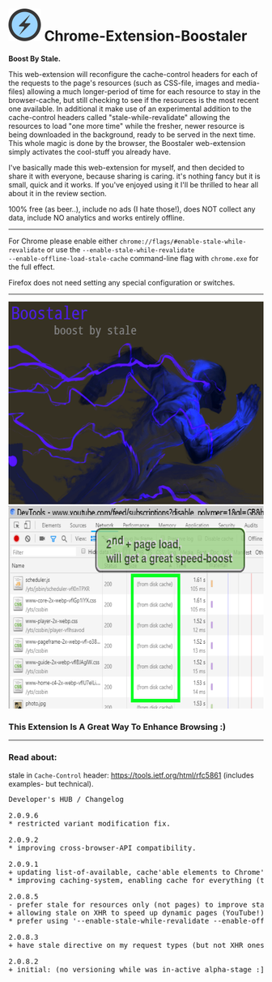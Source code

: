 <h1><img src="resources/icon.png" height="64" width="64"/> Chrome-Extension-Boostaler</h1>

<strong>Boost By Stale.</strong>

This web-extension will reconfigure the cache-control headers for each of the requests to the page's resources (such as CSS-file, images and media-files) allowing a much longer-period of time for each resource to stay in the browser-cache, but still checking to see if the resources is the most recent one available.
In additional it make use of an experimental addition to the cache-control headers called "stale-while-revalidate" allowing the resources to load "one more time" while the fresher, newer resource is being downloaded in the background, ready to be served in the next time. This whole magic is done by the browser, the Boostaler web-extension simply activates the cool-stuff you already have.


I've basically made this web-extension for myself, and then decided to share it with everyone, because sharing is caring. it's nothing fancy but it is small, quick and it works. If you've enjoyed using it I'll be thrilled to hear all about it in the review section. 

100% free (as beer..), include no ads (I hate those!), does NOT collect any data, include NO analytics and works entirely offline.

<hr/>

For Chrome please enable either <code>chrome://flags/#enable-stale-while-revalidate</code> or use the <code>--enable-stale-while-revalidate --enable-offline-load-stale-cache</code> command-line flag with <code>chrome.exe</code> for the full effect.

Firefox does not need setting any special configuration or switches.

<hr/>

<img height="400" width="640" src="resources/screenshot_1.png"/>
<br/>
<img height="400" width="640" src="resources/screenshot_2.png"/>

<h3>This Extension Is A Great Way To Enhance Browsing :)</h3>

<hr/>

<h3>Read about:</h3>
stale in <code>Cache-Control</code> header: <a href="https://tools.ietf.org/html/rfc5861">https://tools.ietf.org/html/rfc5861</a> (includes examples- but technical).



<pre>
Developer's HUB / Changelog

2.0.9.6
* restricted variant modification fix.

2.0.9.2
* improving cross-browser-API compatibility.

2.0.9.1
+ updating list-of-available, cache'able elements to Chrome's max value according to https://developer.chrome.com/extensions/webRequest , which adds media :]
* improving caching-system, enabling cache for everything (tryout...)

2.0.8.5
- prefer stale for resources only (not pages) to improve stability.
+ allowing stale on XHR to speed up dynamic pages (YouTube!).
* prefer using '--enable-stale-while-revalidate --enable-offline-load-stale-cache' command line switches to Chrome's-shortcut. The chrome-flag is removed on newer Chrome versions.

2.0.8.3
+ have stale directive on my request types (but not XHR ones!)

2.0.8.2
+ initial: (no versioning while was in-active alpha-stage :] ).
</pre>

<!-- <a href="https://paypal.me/e1adkarak0"><img src="https://www.paypalobjects.com/webstatic/mktg/Logo/pp-logo-100px.png" alt="PayPal Donation"></a> -->